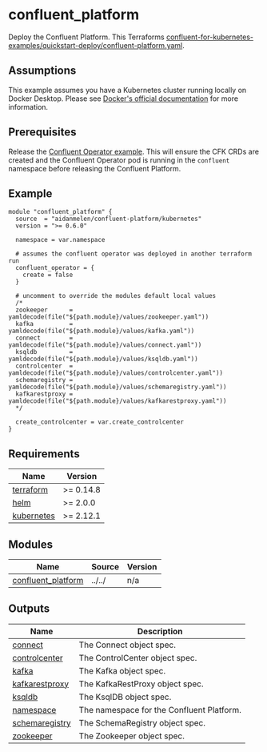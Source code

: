 # confluent_platform

Deploy the Confluent Platform. This Terraforms [confluent-for-kubernetes-examples/quickstart-deploy/confluent-platform.yaml](https://github.com/confluentinc/confluent-kubernetes-examples/blob/master/quickstart-deploy/confluent-platform.yaml).

## Assumptions

This example assumes you have a Kubernetes cluster running locally on Docker Desktop. Please see [Docker's official documentation](https://docs.docker.com/desktop/kubernetes/) for more information.

## Prerequisites

Release the [Confluent Operator example](https://github.com/aidanmelen/terraform-kubernetes-confluent-platform/tree/main/examples/confluent_operator). This will ensure the CFK CRDs are created and the Confluent Operator pod is running in the `confluent` namespace before releasing the Confluent Platform.

<!-- BEGINNING OF PRE-COMMIT-TERRAFORM DOCS HOOK -->

## Example

```hcl
module "confluent_platform" {
  source  = "aidanmelen/confluent-platform/kubernetes"
  version = ">= 0.6.0"

  namespace = var.namespace

  # assumes the confluent operator was deployed in another terraform run
  confluent_operator = {
    create = false
  }

  # uncomment to override the modules default local values
  /*
  zookeeper      = yamldecode(file("${path.module}/values/zookeeper.yaml"))
  kafka          = yamldecode(file("${path.module}/values/kafka.yaml"))
  connect        = yamldecode(file("${path.module}/values/connect.yaml"))
  ksqldb         = yamldecode(file("${path.module}/values/ksqldb.yaml"))
  controlcenter  = yamldecode(file("${path.module}/values/controlcenter.yaml"))
  schemaregistry = yamldecode(file("${path.module}/values/schemaregistry.yaml"))
  kafkarestproxy = yamldecode(file("${path.module}/values/kafkarestproxy.yaml"))
  */

  create_controlcenter = var.create_controlcenter
}
```

## Requirements

| Name | Version |
|------|---------|
| <a name="requirement_terraform"></a> [terraform](#requirement\_terraform) | >= 0.14.8 |
| <a name="requirement_helm"></a> [helm](#requirement\_helm) | >= 2.0.0 |
| <a name="requirement_kubernetes"></a> [kubernetes](#requirement\_kubernetes) | >= 2.12.1 |
## Modules

| Name | Source | Version |
|------|--------|---------|
| <a name="module_confluent_platform"></a> [confluent\_platform](#module\_confluent\_platform) | ../../ | n/a |
## Outputs

| Name | Description |
|------|-------------|
| <a name="output_connect"></a> [connect](#output\_connect) | The Connect object spec. |
| <a name="output_controlcenter"></a> [controlcenter](#output\_controlcenter) | The ControlCenter object spec. |
| <a name="output_kafka"></a> [kafka](#output\_kafka) | The Kafka object spec. |
| <a name="output_kafkarestproxy"></a> [kafkarestproxy](#output\_kafkarestproxy) | The KafkaRestProxy object spec. |
| <a name="output_ksqldb"></a> [ksqldb](#output\_ksqldb) | The KsqlDB object spec. |
| <a name="output_namespace"></a> [namespace](#output\_namespace) | The namespace for the Confluent Platform. |
| <a name="output_schemaregistry"></a> [schemaregistry](#output\_schemaregistry) | The SchemaRegistry object spec. |
| <a name="output_zookeeper"></a> [zookeeper](#output\_zookeeper) | The Zookeeper object spec. |
<!-- END OF PRE-COMMIT-TERRAFORM DOCS HOOK -->
